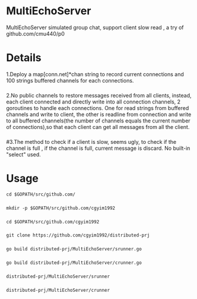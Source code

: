 
# MultiEchoServer
MultiEchoServer simulated group chat, support client slow read , a try of github.com/cmu440/p0
# Details
1.Deploy a map[conn.net]\*chan string to record current connections and 100 strings buffered channels for each connections.
###
2.No public channels to restore messages received from all clients, instead, each client connected and directly write into all connection channels, 2 goroutines to handle each connections. One for read strings from buffered channels and write to client, the other is readline from connection and write to all buffered channels(the number of channels equals the current number of connections),so that each client can get all messages from all the client.
###
#3.The method to check if a client is slow, seems ugly, to check if the channel is full , if the channel is full, current message is discard. No built-in "select" used. 
###
# Usage 

`cd $GOPATH/src/github.com/`
###
`mkdir -p $GOPATH/src/github.com/cgyim1992`
###
`cd $GOPATH/src/github.com/cgyim1992`
###
`git clone https://github.com/cgyim1992/distributed-prj`
###
`go build distributed-prj/MultiEchoServer/srunner.go `
###
`go build distributed-prj/MultiEchoServer/crunner.go `
###
`distributed-prj/MultiEchoServer/srunner`
###
`distributed-prj/MultiEchoServer/crunner`

